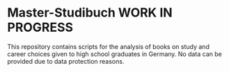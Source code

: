 # Master-Studibuch WORK IN PROGRESS
This repository contains scripts for the analysis of books on study and career choices given to high school graduates in Germany.
No data can be provided due to data protection reasons.
